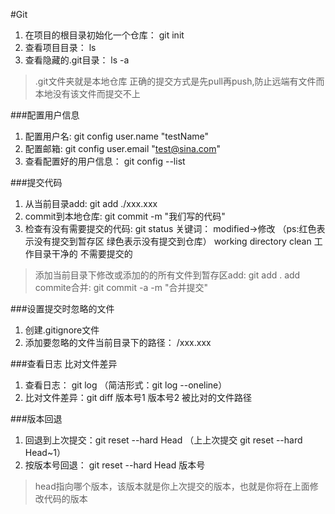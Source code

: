 #Git
1. 在项目的根目录初始化一个仓库： git init
2. 查看项目目录： ls
3. 查看隐藏的.git目录： ls -a

> .git文件夹就是本地仓库
  正确的提交方式是先pull再push,防止远端有文件而本地没有该文件而提交不上

###配置用户信息
1. 配置用户名: git config user.name "testName"
2. 配置邮箱: git config user.email "test@sina.com"
3. 查看配置好的用户信息： git config --list

###提交代码
1. 从当前目录add: git add ./xxx.xxx
2. commit到本地仓库: git commit -m "我们写的代码"
3. 检查有没有需要提交的代码: git status
关键词： modified->修改 （ps:红色表示没有提交到暂存区 绿色表示没有提交到仓库）
working directory clean 工作目录干净的 不需要提交的

> 添加当前目录下修改或添加的的所有文件到暂存区add: git add . 
add commite合并: git commit -a -m "合并提交" 

###设置提交时忽略的文件
1. 创建.gitignore文件
2. 添加要忽略的文件当前目录下的路径： /xxx.xxx

###查看日志 比对文件差异
1. 查看日志： git log （简洁形式：git log --oneline）
2. 比对文件差异：git diff 版本号1 版本号2 被比对的文件路径

###版本回退
1. 回退到上次提交：git reset --hard Head （上上次提交 git reset --hard Head~1）
2. 按版本号回退： git reset --hard Head 版本号

> head指向哪个版本，该版本就是你上次提交的版本，也就是你将在上面修改代码的版本